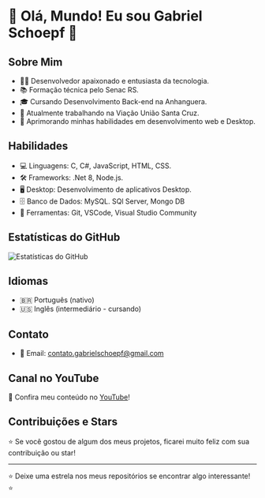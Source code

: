 # 👋 Olá, Mundo! Eu sou Gabriel Schoepf 🚀

## Sobre Mim
- 👨‍💻 Desenvolvedor apaixonado e entusiasta da tecnologia.
- 📚 Formação técnica pelo Senac RS.
- 🎓 Cursando Desenvolvimento Back-end na Anhanguera.
- 🚀 Atualmente trabalhando na Viação União Santa Cruz.
- 🌱 Aprimorando minhas habilidades em desenvolvimento web e Desktop.

## Habilidades
- 💻 Linguagens: C, C#, JavaScript, HTML, CSS.
- 🛠️ Frameworks: .Net 8, Node.js.
- 🖥️ Desktop: Desenvolvimento de aplicativos Desktop.
- 🗄️ Banco de Dados: MySQL. SQl Server, Mongo DB
- 🔧 Ferramentas: Git, VSCode, Visual Studio Community

<!-- ## Projetos em Destaque
- 🚀 [Projeto 1](link-para-o-projeto-1): Descrição curta.
- 🌐 [Projeto 2](link-para-o-projeto-2): Descrição curta.
- 📱 [Projeto 3](link-para-o-projeto-3): Descrição curta. 

- 🔗 LinkedIn: [Seu Nome no LinkedIn](link-para-o-linkedin)
-->


## Estatísticas do GitHub
![Estatísticas do GitHub](https://github-readme-stats.vercel.app/api?username=Gabriel05Schoepf&show_icons=true&theme=dark)

## Idiomas
- 🇧🇷 Português (nativo)
- 🇺🇸 Inglês (intermediário - cursando)

## Contato
- 📧 Email: [contato.gabrielschoepf@gmail.com](mailto:contato.gabrielschoepf@gmail.com
)


## Canal no YouTube
🎥 Confira meu conteúdo no [YouTube](https://www.youtube.com/@cafeecompilacao)!

## Contribuições e Stars
⭐️ Se você gostou de algum dos meus projetos, ficarei muito feliz com sua contribuição ou star!

---

⭐️ Deixe uma estrela nos meus repositórios se encontrar algo interessante! ⭐️
